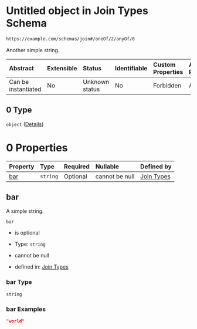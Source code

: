# Untitled object in Join Types Schema

```txt
https://example.com/schemas/join#/oneOf/2/anyOf/0
```

Another simple string.

| Abstract            | Extensible | Status         | Identifiable | Custom Properties | Additional Properties | Access Restrictions | Defined In                                                                        |
| :------------------ | :--------- | :------------- | :----------- | :---------------- | :-------------------- | :------------------ | :-------------------------------------------------------------------------------- |
| Can be instantiated | No         | Unknown status | No           | Forbidden         | Allowed               | none                | [join.schema.json*](../generated-schemas/join.schema.json "open original schema") |

## 0 Type

`object` ([Details](join-oneof-2-anyof-0.md))

# 0 Properties

| Property    | Type     | Required | Nullable       | Defined by                                                                                                              |
| :---------- | :------- | :------- | :------------- | :---------------------------------------------------------------------------------------------------------------------- |
| [bar](#bar) | `string` | Optional | cannot be null | [Join Types](join-oneof-2-anyof-0-properties-bar.md "https://example.com/schemas/join#/oneOf/2/anyOf/0/properties/bar") |

## bar

A simple string.

`bar`

*   is optional

*   Type: `string`

*   cannot be null

*   defined in: [Join Types](join-oneof-2-anyof-0-properties-bar.md "https://example.com/schemas/join#/oneOf/2/anyOf/0/properties/bar")

### bar Type

`string`

### bar Examples

```json
"world"
```
